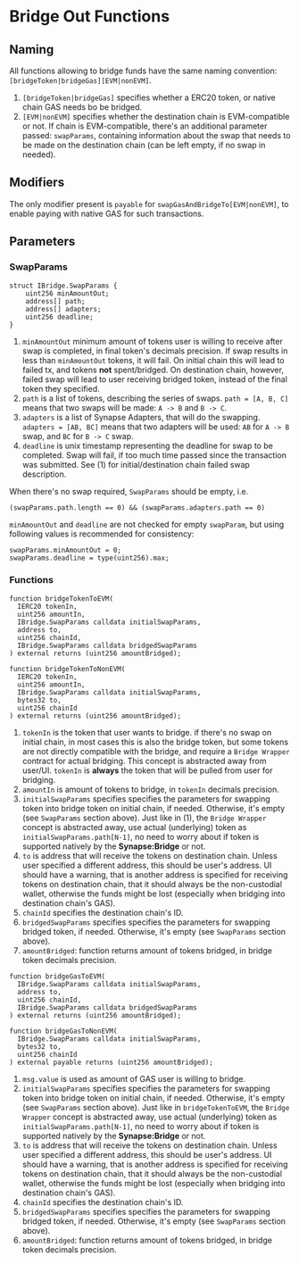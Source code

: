 # Bridge Out Functions

## Naming

All functions allowing to bridge funds have the same naming convention: `[bridgeToken|bridgeGas][EVM|nonEVM]`.

1. `[bridgeToken|bridgeGas]` specifies whether a ERC20 token, or native chain GAS needs bo be bridged.
2. `[EVM|nonEVM]` specifies whether the destination chain is EVM-compatible or not. If chain is EVM-compatible, there's an additional parameter passed: `swapParams`,
   containing information about the swap that needs to be made on the destination chain (can be left empty, if no swap in needed).

## Modifiers

The only modifier present is `payable` for `swapGasAndBridgeTo[EVM|nonEVM]`, to enable paying with native GAS for such transactions.

## Parameters

### SwapParams

```solidity
struct IBridge.SwapParams {
    uint256 minAmountOut;
    address[] path;
    address[] adapters;
    uint256 deadline;
}
```

1. `minAmountOut` minimum amount of tokens user is willing to receive after swap is completed, in final token's decimals precision. If swap results in less than `minAmountOut` tokens, it will fail. On initial chain this will lead to failed tx, and tokens **not** spent/bridged. On destination chain, however, failed swap will lead to user receiving bridged token, instead of the final token they specified.
2. `path` is a list of tokens, describing the series of swaps. `path = [A, B, C]` means that two swaps will be made: `A -> B` and `B -> C`.
3. `adapters` is a list of Synapse Adapters, that will do the swapping. `adapters = [AB, BC]` means that two adapters will be used: `AB` for `A -> B` swap, and `BC` for `B -> C` swap.
4. `deadline` is unix timestamp representing the deadline for swap to be completed. Swap will fail, if too much time passed since the transaction was submitted. See (1) for initial/destination chain failed swap description.

When there's no swap required, `SwapParams` should be empty, i.e.

```solidity
(swapParams.path.length == 0) && (swapParams.adapters.path == 0)
```

`minAmountOut` and `deadline` are not checked for empty `swapParam`, but using following values is recommended for consistency:

```solidity
swapParams.minAmountOut = 0;
swapParams.deadline = type(uint256).max;
```

### Functions

```solidity
function bridgeTokenToEVM(
  IERC20 tokenIn,
  uint256 amountIn,
  IBridge.SwapParams calldata initialSwapParams,
  address to,
  uint256 chainId,
  IBridge.SwapParams calldata bridgedSwapParams
) external returns (uint256 amountBridged);

function bridgeTokenToNonEVM(
  IERC20 tokenIn,
  uint256 amountIn,
  IBridge.SwapParams calldata initialSwapParams,
  bytes32 to,
  uint256 chainId
) external returns (uint256 amountBridged);

```

1. `tokenIn` is the token that user wants to bridge. if there's no swap on initial chain, in most cases this is also the bridge token, but some tokens are not directly compatible with the bridge, and require a `Bridge Wrapper` contract for actual bridging. This concept is abstracted away from user/UI. `tokenIn` is **always** the token that will be pulled from user for bridging.
2. `amountIn` is amount of tokens to bridge, in `tokenIn` decimals precision.
3. `initialSwapParams` specifies specifies the parameters for swapping token into bridge token on initial chain, if needed. Otherwise, it's empty (see `SwapParams` section above). Just like in (1), the `Bridge Wrapper` concept is abstracted away, use actual (underlying) token as `initialSwapParams.path[N-1]`, no need to worry about if token is supported natively by the **Synapse:Bridge** or not.
4. `to` is address that will receive the tokens on destination chain. Unless user specified a different address, this should be user's address. UI should have a warning, that is another address is specified for receiving tokens on destination chain, that it should always be the non-custodial wallet, otherwise the funds might be lost (especially when bridging into destination chain's GAS).
5. `chainId` specifies the destination chain's ID.
6. `bridgedSwapParams` specifies specifies the parameters for swapping bridged token, if needed. Otherwise, it's empty (see `SwapParams` section above).
7. `amountBridged`: function returns amount of tokens bridged, in bridge token decimals precision.

```solidity
function bridgeGasToEVM(
  IBridge.SwapParams calldata initialSwapParams,
  address to,
  uint256 chainId,
  IBridge.SwapParams calldata bridgedSwapParams
) external returns (uint256 amountBridged);

function bridgeGasToNonEVM(
  IBridge.SwapParams calldata initialSwapParams,
  bytes32 to,
  uint256 chainId
) external payable returns (uint256 amountBridged);

```

1. `msg.value` is used as amount of GAS user is willing to bridge.
2. `initialSwapParams` specifies specifies the parameters for swapping token into bridge token on initial chain, if needed. Otherwise, it's empty (see `SwapParams` section above). Just like in `bridgeTokenToEVM`, the `Bridge Wrapper` concept is abstracted away, use actual (underlying) token as `initialSwapParams.path[N-1]`, no need to worry about if token is supported natively by the **Synapse:Bridge** or not.
3. `to` is address that will receive the tokens on destination chain. Unless user specified a different address, this should be user's address. UI should have a warning, that is another address is specified for receiving tokens on destination chain, that it should always be the non-custodial wallet, otherwise the funds might be lost (especially when bridging into destination chain's GAS).
4. `chainId` specifies the destination chain's ID.
5. `bridgedSwapParams` specifies specifies the parameters for swapping bridged token, if needed. Otherwise, it's empty (see `SwapParams` section above).
6. `amountBridged`: function returns amount of tokens bridged, in bridge token decimals precision.
